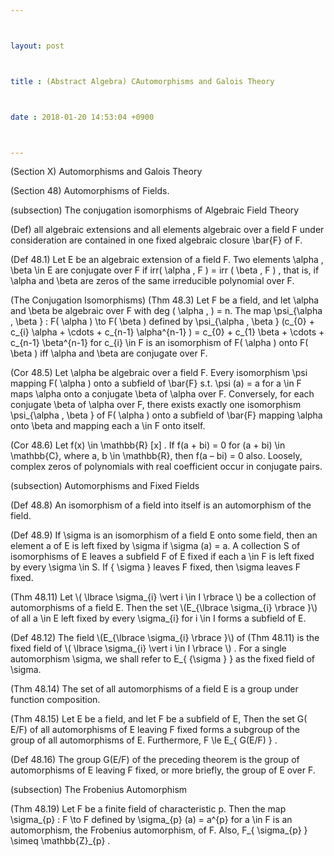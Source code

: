 ```yaml
---



layout: post



title : (Abstract Algebra) CAutomorphisms and Galois Theory



date : 2018-01-20 14:53:04 +0900



---
```


(Section X) Automorphisms and Galois Theory

(Section 48) Automorphisms of Fields.

(subsection) The conjugation isomorphisms of Algebraic Field Theory

(Def) all algebraic extensions and all elements algebraic over a field F under consideration are contained in one fixed algebraic closure \bar{F} of F.

(Def 48.1) Let E be an algebraic extension of a field F. Two elements \alpha , \beta \in E are conjugate over F if irr( \alpha , F ) = irr ( \beta , F ) , that is, if \alpha and \beta are zeros of the same irreducible polynomial over F.

(The Conjugation Isomorphisms) (Thm 48.3) Let F be a field, and let \alpha and \beta be algebraic over F with deg ( \alpha , ) = n. The map \psi_{\alpha , \beta } : F( \alpha ) \to F( \beta ) defined by \psi_{\alpha , \beta } (c_{0} + c_{i} \alpha + \cdots + c_{n-1} \alpha^{n-1} ) = c_{0} + c_{1} \beta + \cdots + c_{n-1} \beta^{n-1} for c_{i} \in F is an isomorphism of F( \alpha ) onto F( \beta ) iff \alpha and \beta are conjugate over F.

(Cor 48.5) Let \alpha be algebraic over a field F. Every isomorphism \psi mapping F( \alpha ) onto a subfield of \bar{F} s.t. \psi (a) = a for a \in F maps \alpha onto a conjugate \beta of \alpha over F. Conversely, for each conjugate \beta of \alpha over F, there exists exactly one isomorphism \psi_{\alpha , \beta } of F( \alpha ) onto a subfield of \bar{F} mapping \alpha onto \beta and mapping each a \in F onto itself.

(Cor 48.6) Let f(x) \in \mathbb{R} [x] . If f(a + bi) = 0 for (a + bi) \in \mathbb{C}, where a, b \in \mathbb{R}, then f(a – bi) = 0 also. Loosely, complex zeros of polynomials with real coefficient occur in conjugate pairs.

(subsection) Automorphisms and Fixed Fields

(Def 48.8) An isomorphism of a field into itself is an automorphism of the field.

(Def 48.9) If \sigma is an isomorphism of a field E onto some field, then an element a of E is left fixed by \sigma if \sigma (a) = a. A collection S of isomorphisms of E leaves a subfield F of E fixed if each a \in F is left fixed by every \sigma \in S. If { \sigma } leaves F fixed, then \sigma leaves F fixed.

(Thm 48.11) Let \\( \lbrace \sigma_{i}  \vert i \in I \rbrace  \\) be a collection of automorphisms of a field E. Then the set \\(E_{\lbrace \sigma_{i} \rbrace }\\) of all a \in E left fixed by every \sigma_{i} for i \in I forms a subfield of E.

(Def 48.12) The field \\(E_{\lbrace \sigma_{i} \rbrace }\\)  of (Thm 48.11) is the fixed field of \\( \lbrace \sigma_{i}  \vert i \in I \rbrace  \\) . For a single automorphism \sigma, we shall refer to E_{ {\sigma } } as the fixed field of \sigma.

(Thm 48.14) The set of all automorphisms of a field E is a group under function composition.

(Thm 48.15) Let E be a field, and let F be a subfield of E, Then the set G( E/F) of all automorphisms of E leaving F fixed forms a subgroup of the group of all automorphisms of E. Furthermore, F \le E_{ G(E/F) } .

(Def 48.16) The group G(E/F) of the preceding theorem is the group of automorphisms of E leaving F fixed, or more briefly, the group of E over F.

(subsection) The Frobenius Automorphism

(Thm 48.19) Let F be a finite field of characteristic p. Then the map \sigma_{p} : F \to F defined by \sigma_{p} (a) = a^{p} for a \in F is an automorphism, the Frobenius automorphism, of F. Also, F_{ \sigma_{p} } \simeq \mathbb{Z}_{p} .

